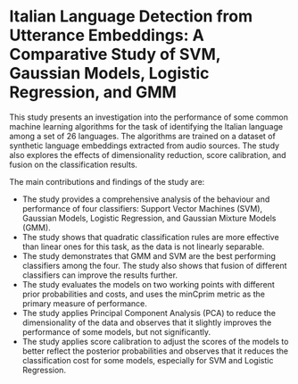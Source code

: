 # Italian Language Detection from Utterance Embeddings: A Comparative Study of SVM, Gaussian Models, Logistic Regression, and GMM

This study presents an investigation into the performance of some common machine learning algorithms for the task of identifying the Italian language among a set of 26 languages. The algorithms are trained on a dataset of synthetic language embeddings extracted from audio sources. The study also explores the effects of dimensionality reduction, score calibration, and fusion on the classification results.

The main contributions and findings of the study are:

- The study provides a comprehensive analysis of the behaviour and performance of four classifiers: Support Vector Machines (SVM), Gaussian Models, Logistic Regression, and Gaussian Mixture Models (GMM).
- The study shows that quadratic classification rules are more effective than linear ones for this task, as the data is not linearly separable.
- The study demonstrates that GMM and SVM are the best performing classifiers among the four. The study also shows that fusion of different classifiers can improve the results further.
- The study evaluates the models on two working points with different prior probabilities and costs, and uses the minCprim metric as the primary measure of performance.
- The study applies Principal Component Analysis (PCA) to reduce the dimensionality of the data and observes that it slightly improves the performance of some models, but not significantly.
- The study applies score calibration to adjust the scores of the models to better reflect the posterior probabilities and observes that it reduces the classification cost for some models, especially for SVM and Logistic Regression.
